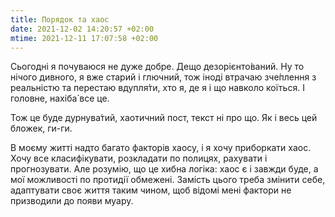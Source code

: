 ```yaml
---
title: Порядок та хаос
date: 2021-12-02 14:20:57 +02:00
mtime: 2021-12-11 17:07:58 +02:00
---
```


Сьогодні я почуваюся не дуже добре. Дещо дезорієнто́ваний. Ну то нічого дивного, я вже старий і глючний, тож іноді втрачаю зче́плення з реальністю та перестаю вдупля́ти, хто я, де я і що навколо коїться. І головне, нахіба́ все це.

Тож це буде дурнува́тий, хаотичний пост, текст ні про що. Як і весь цей бложек, ги-ги.

В моєму житті надто багато факторів хаосу, і я хочу приборкати хаос. Хочу все класифікувати, розкладати по полицях, рахувати і прогнозувати. Але розумію, що це хибна логіка: хаос є і завжди буде, а мої можливості по протидії обмежені. Замість цього треба змінити себе, адаптувати своє життя таким чином, щоб відомі мені фактори не призводили до появи муару.


